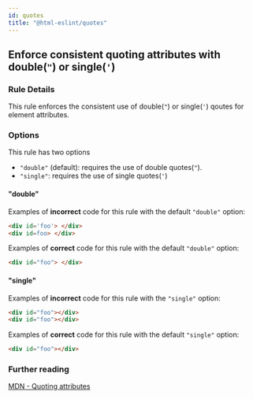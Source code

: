 ```yaml
---
id: quotes
title: "@html-eslint/quotes"
---
```


## Enforce consistent quoting attributes with double(`"`) or single(`'`)

### Rule Details

This rule enforces the consistent use of double(`"`) or single(`'`) qoutes for element attributes.

### Options

This rule has two options

- `"double"` (default): requires the use of double quotes(`"`).
- `"single"`: requires the use of single quotes(`'`)

#### "double"

Examples of **incorrect** code for this rule with the default `"double"` option:

<!-- prettier-ignore-start -->
```html
<div id='foo'> </div>
<div id=foo> </div>
```
<!-- prettier-ignore-end -->

Examples of **correct** code for this rule with the default `"double"` option:

<!-- prettier-ignore-start -->
```html
<div id="foo"> </div>
```
<!-- prettier-ignore-end -->

#### "single"

Examples of **incorrect** code for this rule with the `"single"` option:

```html
<div id="foo"></div>
<div id="foo"></div>
```

Examples of **correct** code for this rule with the default `"single"` option:

```html
<div id="foo"></div>
```

### Further reading

[MDN - Quoting attributes](https://developer.mozilla.org/en-US/docs/MDN/Guidelines/Code_guidelines/HTML#Quoting_attributes)
